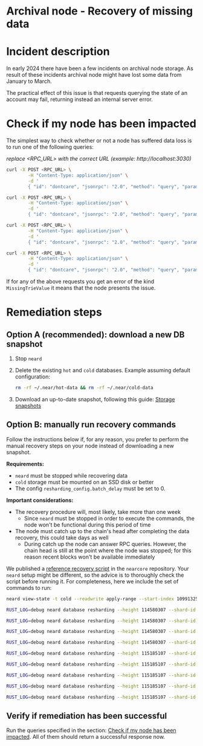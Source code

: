 # Archival node - Recovery of missing data

# Incident description

In early 2024 there have been a few incidents on archival node storage. As result of these incidents archival node might have lost some data from January to March.

The practical effect of this issue is that requests querying the state of an account may fail, returning instead an internal server error.

# Check if my node has been impacted

The simplest way to check whether or not a node has suffered data loss is to run one of the following queries:

*replace <RPC_URL> with the correct URL (example: http://localhost:3030)*

```bash
curl -X POST <RPC_URL> \
        -H "Content-Type: application/json" \
        -d '
        { "id": "dontcare", "jsonrpc": "2.0", "method": "query", "params": { "account_id": "b001b461c65aca5968a0afab3302a5387d128178c99ff5b2592796963407560a", "block_id": 109913260, "request_type": "view_account" } }'
```

```bash
curl -X POST <RPC_URL> \
        -H "Content-Type: application/json" \
        -d '
        { "id": "dontcare", "jsonrpc": "2.0", "method": "query", "params": { "account_id": "token2.near", "block_id": 114580308, "request_type": "view_account" } }'
```

```bash
curl -X POST <RPC_URL> \
        -H "Content-Type: application/json" \
        -d '
        { "id": "dontcare", "jsonrpc": "2.0", "method": "query", "params": { "account_id": "timpanic.tg", "block_id": 115185110, "request_type": "view_account" } }'
```

```bash
curl -X POST <RPC_URL> \
        -H "Content-Type: application/json" \
        -d '
        { "id": "dontcare", "jsonrpc": "2.0", "method": "query", "params": { "account_id": "01.near", "block_id": 115514400, "request_type": "view_account" } }'
```

If for any of the above requests you get an error of the kind `MissingTrieValue` it means that the node presents the issue.

# Remediation steps

## Option A (recommended): download a new DB snapshot


1. Stop `neard`
2. Delete the existing `hot` and `cold` databases. Example assuming default configuration:
    ```bash
    rm -rf ~/.near/hot-data && rm -rf ~/.near/cold-data
    ```


3. Download an up-to-date snapshot, following this guide: [Storage snapshots](https://near-nodes.io/archival/split-storage-archival#S3%20migration)

## Option B: manually run recovery commands

Follow the instructions below if, for any reason, you prefer to perform the manual recovery steps on your node instead of downloading a new snapshot.

**Requirements:**

* `neard` must be stopped while recovering data
* `cold` storage must be mounted on an SSD disk or better
* The config `resharding_config.batch_delay` must be set to 0.

**Important considerations:**

* The recovery procedure will, most likely, take more than one week
  * Since `neard` must be stopped in order to execute the commands, the node won't be functional during this period of time
* The node must catch up to the chain's head after completing the data recovery, this could take days as well
  * During catch up the node can answer RPC queries. However, the chain head is still at the point where the node was stopped; for this reason recent blocks won't be available immediately

We published a [reference recovery script](https://github.com/near/nearcore/blob/master/scripts/recover_missing_archival_data.sh) in the `nearcore` repository. Your `neard` setup might be different, so the advice is to thoroughly check the script before running it. For completeness, here we include the set of commands to run:

```bash
neard view-state -t cold --readwrite apply-range --start-index 109913254 --end-index 110050000 --shard-id 2 --storage trie-free --save-state cold sequential
```

```bash
RUST_LOG=debug neard database resharding --height 114580307 --shard-id 0 --restore
```

```bash
RUST_LOG=debug neard database resharding --height 114580307 --shard-id 1 --restore
```

```bash
RUST_LOG=debug neard database resharding --height 114580307 --shard-id 2 --restore
```

```bash
RUST_LOG=debug neard database resharding --height 114580307 --shard-id 3 --restore
```

```bash
RUST_LOG=debug neard database resharding --height 115185107 --shard-id 0 --restore
```

```bash
RUST_LOG=debug neard database resharding --height 115185107 --shard-id 1 --restore
```

```bash
RUST_LOG=debug neard database resharding --height 115185107 --shard-id 2 --restore
```

```bash
RUST_LOG=debug neard database resharding --height 115185107 --shard-id 3 --restore
```

```bash
RUST_LOG=debug neard database resharding --height 115185107 --shard-id 4 --restore
```

## Verify if remediation has been successful

Run the queries specified in the section: [Check if my node has been impacted](https://docs.nearone.org/doc/archival-node-recovery-of-missing-data-speQFTJc0L#h-check-if-my-node-has-been-impacted). All of them should return a successful response now.